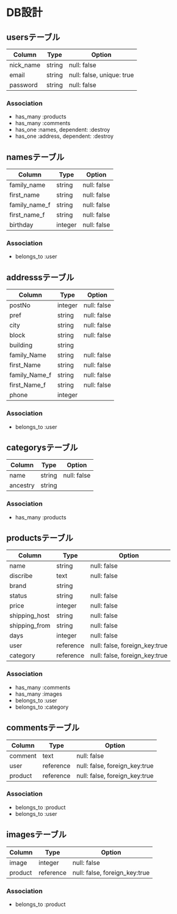 # DB設計
## usersテーブル
|Column|Type|Option|
|------|----|------|
|nick_name|string|null: false|
|email|string|null: false, unique: true|
|password|string|null: false|
### Association
- has_many :products
- has_many :comments
- has_one :names, dependent: :destroy
- has_one :address, dependent: :destroy


## namesテーブル
|Column|Type|Option|
|------|----|------|
|family_name|string|null: false|
|first_name|string|null: false|
|family_name_f|string|null: false|
|first_name_f|string|null: false|
|birthday|integer|null: false|
### Association
- belongs_to :user

## addresssテーブル
|Column|Type|Option|
|------|----|------|
|postNo|integer|null: false|
|pref|string|null: false|
|city|string|null: false|
|block|string|null: false|
|building|string||
|family_Name|string|null: false|
|first_Name|string|null: false|
|family_Name_f|string|null: false|
|first_Name_f|string|null: false|
|phone|integer||
### Association
- belongs_to :user

## categorysテーブル
|Column|Type|Option|
|------|----|------|
|name|string|null: false|
|ancestry|string||
### Association
- has_many :products


## productsテーブル
|Column|Type|Option|
|------|----|------|
|name|string|null: false|
|discribe|text|null: false|
|brand|string||
|status|string|null: false|
|price|integer|null: false|
|shipping_host|string|null: false|
|shipping_from|string|null: false|
|days|integer|null: false|
|user|reference|null: false, foreign_key:true|
|category|reference|null: false, foreign_key:true|
### Association
- has_many :comments
- has_many :images
- belongs_to :user
- belongs_to :category


## commentsテーブル
|Column|Type|Option|
|------|----|------|
|comment|text|null: false|
|user|reference|null: false, foreign_key:true|
|product|reference|null: false, foreign_key:true|
### Association
- belongs_to :product
- belongs_to :user


## imagesテーブル
|Column|Type|Option|
|------|----|------|
|image|integer|null: false|
|product|reference|null: false, foreign_key:true|
### Association
- belongs_to :product

